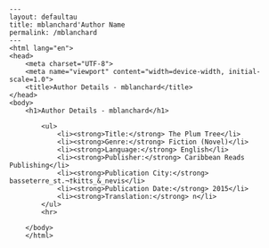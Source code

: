 
    ---
    layout: defaultau
    title: mblanchard'Author Name 
    permalink: /mblanchard
    ---
    <html lang="en">
    <head>
        <meta charset="UTF-8">
        <meta name="viewport" content="width=device-width, initial-scale=1.0">
        <title>Author Details - mblanchard</title>
    </head>
    <body>
        <h1>Author Details - mblanchard</h1>
        
            <ul>
                <li><strong>Title:</strong> The Plum Tree</li>
                <li><strong>Genre:</strong> Fiction (Novel)</li>
                <li><strong>Language:</strong> English</li>
                <li><strong>Publisher:</strong> Caribbean Reads Publishing</li>
                <li><strong>Publication City:</strong> basseterre_st.¬†kitts_&_nevis</li>
                <li><strong>Publication Date:</strong> 2015</li>
                <li><strong>Translation:</strong> n</li>
            </ul>
            <hr>
            
        </body>
        </html>
        